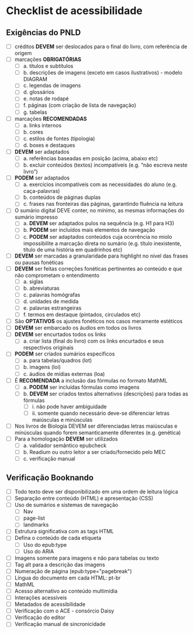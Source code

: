 # Checklist de acessibilidade 

## Exigências do PNLD

- [ ] créditos **DEVEM** ser deslocados para o final do livro, com referência de origem
- [ ] marcações **OBRIGATÓRIAS**
	- [ ] a. títulos e subtítulos
	- [ ] b. descrições de imagens (exceto em casos ilustrativos) - modelo DIAGRAM
	- [ ] c. legendas de imagens
	- [ ] d. glossários
	- [ ] e. notas de rodapé
	- [ ] f. páginas (com criação de lista de navegação)
	- [ ] g. tabelas
- [ ] marcações **RECOMENDADAS**
	- [ ] a. links internos
	- [ ] b. cores
	- [ ] c. estilos de fontes (tipologia)
	- [ ] d. boxes e destaques

- [ ] **DEVEM** ser adaptados
	- [ ] a. referências baseadas em posição (acima, abaixo etc)
	- [ ] b. excluir conteúdos (textos) incompatíveis (e.g. “não escreva neste livro”)
- [ ] **PODEM** ser adaptados
	- [ ] a. exercícios incompatíveis com as necessidades do aluno (e.g. caça-palavras)
	- [ ] b. conteúdos de páginas duplas
	- [ ] c. frases nas fronteiras das páginas, garantindo fluência na leitura
- [ ] O sumário digital DEVE conter, no mínimo, as mesmas informações do sumário impresso
	- [ ] a. **DEVEM** ser adaptados pulos na sequência (e.g. H1 para H3)
	- [ ] b. **PODEM** ser incluídos mais elementos de navegação
	- [ ] c. **PODEM** ser adaptados conteúdos cuja ocorrência no miolo impossibilite a marcação direta no sumário (e.g. título inexistente, título de uma história em quadrinhos etc)
- [ ] **DEVEM** ser marcadas a granularidade para highlight no nível das frases ou pausas fonéticas
- [ ] **DEVEM** ser feitas correções fonéticas pertinentes ao conteúdo e que não comprometam o entendimento
	- [ ] a. siglas
	- [ ] b. abreviaturas
	- [ ] c. palavras homógrafas
	- [ ] d. unidades de medida
	- [ ] e. palavras estrangeiras
	- [ ] f. termos em destaque (pintados, circulados etc)
- [ ] São **OPTATIVOS** os ajustes fonéticos nos casos meramente estéticos
- [ ] **DEVEM** ser embarcado os áudios em todos os livros
- [ ] **DEVEM** ser encurtados todos os links
	- [ ] a. criar lista (final do livro) com os links encurtados e seus respectivos originais
- [ ] **PODEM** ser criados sumários específicos
	- [ ] a. para tabelas/quadros (lot)
	- [ ] b. imagens (loi)
	- [ ] c. áudios de mídias externas (loa)
- [ ] É **RECOMENDADA** a inclusão das fórmulas no formato MathML
	- [ ] a. **PODEM** ser incluídas fórmulas como imagens
	- [ ] b. **DEVEM** ser criados textos alternativos (descrições) para todas as fórmulas
		- [ ] i. não pode haver ambiguidade
		- [ ] ii. somente quando necessário deve-se diferenciar letras maiúsculas e minúsculas
- [ ] Nos livros de Biologia DEVEM ser diferenciadas letras maiúsculas e minúsculas quando forem semanticamente diferentes (e.g. genética)
- [ ] Para a homologação **DEVEM** ser utilizados
	- [ ] a. validador semântico epubcheck
	- [ ] b. Readium ou outro leitor a ser criado/fornecido pelo MEC
	- [ ] c. verificação manual

## Verificação Booknando
- [ ] Todo texto deve ser disponibilizado em uma ordem de leitura lógica
- [ ] Separação entre conteúdo (HTML) e apresentação (CSS)
- [ ] Uso de sumários e sistemas de navegação
	- [ ] Nav
	- [ ] page-list
	- [ ] landmarks
- [ ] Estrutura significativa com as tags HTML
- [ ]  Defina o conteúdo de cada etiqueta
	- [ ] Uso do epub:type
	- [ ] Uso do ARIA
- [ ] Imagens somente para imagens e não para tabelas ou texto
- [ ]  Tag alt para a descrição das imagens
- [ ] Numeração de página (epub:type="pagebreak")
- [ ] Língua do documento em cada HTML: pt-br
- [ ] MathML
- [ ] Acesso alternativo ao conteúdo multimídia
- [ ] Interações acessíveis
- [ ] Metadados de acessibilidade
- [ ] Verificação com o ACE - consórcio Daisy
- [ ] Verificação do editor
- [ ] Verificação manual de sincronicidade